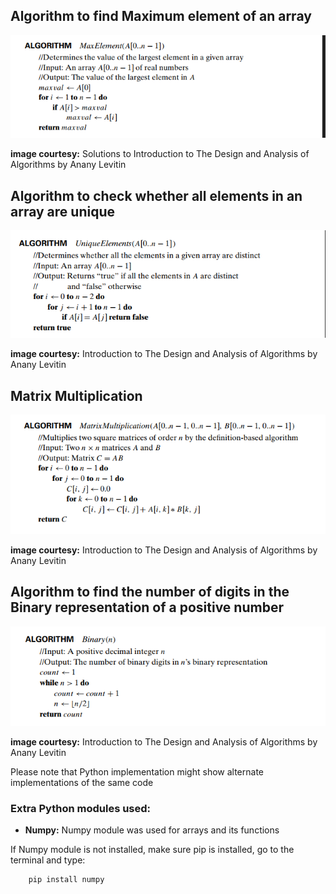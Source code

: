 ## Algorithm to find Maximum element of an array

![pesudo_max](../../img/maxelement.png)

**image courtesy:** Solutions to Introduction to The Design and Analysis of Algorithms by Anany Levitin

## Algorithm to check whether all elements in an array are unique

![pesudo_unique](../../img/uniquearray.png)

**image courtesy:** Introduction to The Design and Analysis of Algorithms by Anany Levitin

## Matrix Multiplication

![pesudo_matmul](../../img/matrixmultiplication.png)

**image courtesy:** Introduction to The Design and Analysis of Algorithms by Anany Levitin

## Algorithm to find the number of digits in the Binary representation of a positive number

![pesudo_binary](../../img/binary.png)

**image courtesy:** Introduction to The Design and Analysis of Algorithms by Anany Levitin

Please note that Python implementation might show alternate implementations of the same code

### **Extra Python modules used:**
- **Numpy:** Numpy module was used for arrays and its functions

If Numpy module is not installed, make sure pip is installed, go to the terminal and type:

        pip install numpy